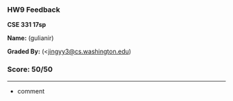 ### HW9 Feedback

**CSE 331 17sp**

**Name:** <student name> (gulianir)

**Graded By:** <Stephanie Yuan> (<jingyy3@cs.washington.edu)

### Score: 50/50
---

- comment

